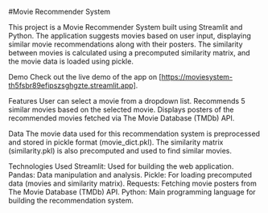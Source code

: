 #Movie Recommender System

This project is a Movie Recommender System built using Streamlit and Python. The application suggests movies based on user input, displaying similar movie recommendations along with their posters. The similarity between movies is calculated using a precomputed similarity matrix, and the movie data is loaded using pickle.

Demo
Check out the live demo of the app on [https://moviesystem-th5fsbr89efipszsghgzte.streamlit.app].

Features
User can select a movie from a dropdown list.
Recommends 5 similar movies based on the selected movie.
Displays posters of the recommended movies fetched via The Movie Database (TMDb) API.

Data
The movie data used for this recommendation system is preprocessed and stored in pickle format (movie_dict.pkl). The similarity matrix (similarity.pkl) is also precomputed and used to find similar movies.

Technologies Used
Streamlit: Used for building the web application.
Pandas: Data manipulation and analysis.
Pickle: For loading precomputed data (movies and similarity matrix).
Requests: Fetching movie posters from The Movie Database (TMDb) API.
Python: Main programming language for building the recommendation system.
